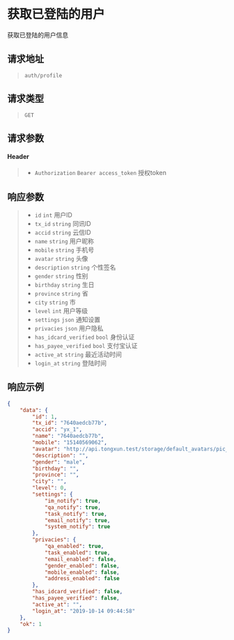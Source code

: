 # 获取已登陆的用户

获取已登陆的用户信息

## 请求地址

> `auth/profile`

## 请求类型

> `GET`

## 请求参数

#### Header

> - `Authorization` `Bearer access_token` 授权token

## 响应参数

> - `id` `int` 用户ID
> - `tx_id` `string` 同讯ID
> - `accid` `string` 云信ID
> - `name` `string` 用户昵称
> - `mobile` `string` 手机号
> - `avatar` `string` 头像
> - `description` `string` 个性签名
> - `gender` `string` 性别
> - `birthday` `string` 生日
> - `province` `string` 省
> - `city` `string` 市
> - `level` `int` 用户等级
> - `settings` `json` 通知设置
> - `privacies` `json` 用户隐私
> - `has_idcard_verified` `bool` 身份认证
> - `has_payee_verified` `bool` 支付宝认证
> - `active_at` `string` 最近活动时间
> - `login_at` `string` 登陆时间

## 响应示例

```json
{
    "data": {
        "id": 1,
        "tx_id": "7640aedcb77b",
        "accid": "yx_1",
        "name": "7640aedcb77b",
        "mobile": "15140569062",
        "avatar": "http://api.tongxun.test/storage/default_avatars/pic_020.jpg",
        "description": "",
        "gender": "male",
        "birthday": "",
        "province": "",
        "city": "",
        "level": 0,
        "settings": {
            "im_notify": true,
            "qa_notify": true,
            "task_notify": true,
            "email_notify": true,
            "system_notify": true
        },
        "privacies": {
            "qa_enabled": true,
            "task_enabled": true,
            "email_enabled": false,
            "gender_enabled": false,
            "mobile_enabled": false,
            "address_enabled": false
        },
        "has_idcard_verified": false,
        "has_payee_verified": false,
        "active_at": "",
        "login_at": "2019-10-14 09:44:58"
    },
    "ok": 1
}
```